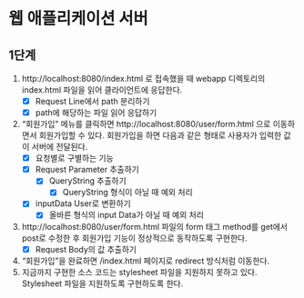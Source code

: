 # 웹 애플리케이션 서버

## 1단계

1. http://localhost:8080/index.html 로 접속했을 때 webapp 디렉토리의 index.html 파일을 읽어 클라이언트에 응답한다.
    - [x] Request Line에서 path 분리하기
    - [x] path에 해당하는 파일 읽어 응답하기
2. “회원가입” 메뉴를 클릭하면 http://localhost:8080/user/form.html 으로 이동하면서 회원가입할 수 있다. 회원가입을 하면 다음과 같은 형태로 사용자가 입력한 값이 서버에 전달된다.
    - [x] 요청별로 구별하는 기능
    - [x] Request Parameter 추출하기
        - [x] QueryString 추출하기
            - [x] QueryString 형식이 아닐 때 예외 처리
    - [x] inputData User로 변환하기
        - [x] 올바른 형식의 input Data가 아닐 때 예외 처리
3. http://localhost:8080/user/form.html 파일의 form 태그 method를 get에서 post로 수정한 후 회원가입 기능이 정상적으로 동작하도록 구현한다.
    - [x] Request Body의 값 추출하기
4. “회원가입”을 완료하면 /index.html 페이지로 redirect 방식처럼 이동한다.
5. 지금까지 구현한 소스 코드는 stylesheet 파일을 지원하지 못하고 있다. Stylesheet 파일을 지원하도록 구현하도록 한다.
